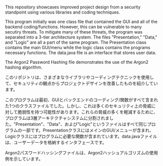 This repository showcases improved project design from a security standpoint using various libraries and coding techniques.

This program initially was one class file that contained the GUI and all of the backend coding/functions. However, this can be vulnerable to many secutiry threats. To mitigate many of these threats, the program was separated into a 3-tier architecture system. The files "Presentation," "Data," and "Logic" are all a part of the same program. The Presentation class contains the main GUI/menu while the logic class contains the programs  necessary functions. The data.java file is an interface that stores user data.

The Argon2 Password Hashing file demonstrates the use of the Argon2 hashing algorithm.

このリポジトリは、さまざまなライブラリやコーディングテクニックを使用して、セキュリティの観点からプロジェクトデザインを改善したものを紹介しています。

このプログラムは最初、GUIとバックエンドのコーディング/関数がすべて含まれた1つのクラスファイルでした。しかし、これは多くのセキュリティ上の脅威に対して脆弱性を持つ可能性があります。これらの脅威の多くを軽減するために、プログラムは3層アーキテクチャシステムに分割されました。"Presentation"、"Data"、および"Logic"というファイルはすべて同じプログラムの一部です。PresentationクラスにはメインのGUI/メニューが含まれ、Logicクラスにはプログラムに必要な関数が含まれています。data.javaファイルは、ユーザーデータを格納するインタフェースです。

Argon2パスワードハッシングファイルは、Argon2ハッシュアルゴリズムの使用例を示しています。
